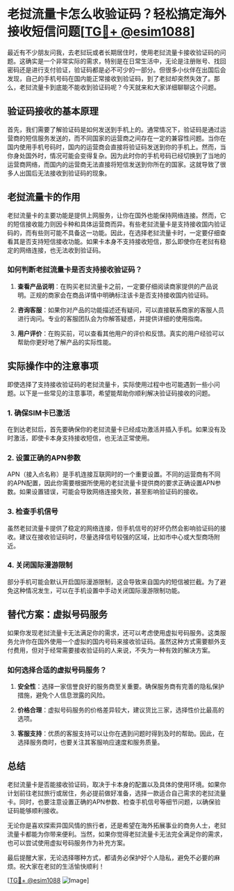 # 老挝流量卡怎么收验证码？轻松搞定海外接收短信问题[[TG💪+ @esim1088](https://t.me/s/esim1088)]

最近有不少朋友问我，去老挝玩或者长期居住时，使用老挝流量卡接收验证码的问题。这确实是一个非常实际的需求，特别是在日常生活中，无论是注册账号、找回密码还是进行支付验证，验证码都是必不可少的一部分。但很多小伙伴在出国后会发现，自己的手机号码在国内能正常接收到验证码，到了老挝却突然失效了。那么，老挝流量卡到底能不能收到验证码呢？今天就来和大家详细聊聊这个问题。

## 验证码接收的基本原理

首先，我们需要了解验证码是如何发送到手机上的。通常情况下，验证码是通过运营商的短信服务发送的，而不同国家的运营商之间存在一定的兼容性问题。当你在国内使用手机号码时，国内的运营商会直接将验证码发送到你的手机上。然而，当你身处国外时，情况可能会变得复杂。因为此时你的手机号码已经切换到了当地的运营商网络，而国内的运营商无法直接将短信发送到你所在的国家。这就导致了很多人出国后无法接收到验证码的现象。

## 老挝流量卡的作用

老挝流量卡的主要功能是提供上网服务，让你在国外也能保持网络连接。然而，它的短信接收能力则因卡种和具体运营商而异。有些老挝流量卡是支持接收国内验证码的，而有些则可能不具备这一功能。因此，在选择老挝流量卡时，一定要仔细查看其是否支持短信接收功能。如果卡本身不支持接收短信，那么即使你在老挝有稳定的网络连接，也无法收到验证码。

### 如何判断老挝流量卡是否支持接收验证码？

1. **查看产品说明**：在购买老挝流量卡之前，一定要仔细阅读商家提供的产品说明。正规的商家会在商品详情中明确标注该卡是否支持接收国内验证码。
   
2. **咨询客服**：如果你对产品的功能描述还有疑问，可以直接联系商家的客服人员进行询问。专业的客服团队会为你解答疑惑，并提供详细的使用指南。

3. **用户评价**：在购买前，可以查看其他用户的评价和反馈。真实的用户经验可以帮助你更好地了解产品的实际性能。

## 实际操作中的注意事项

即使选择了支持接收验证码的老挝流量卡，实际使用过程中也可能遇到一些小问题。以下是一些常见的注意事项，希望能帮助你顺利解决验证码接收的问题。

### 1. 确保SIM卡已激活

在到达老挝后，首先要确保你的老挝流量卡已经成功激活并插入手机。如果没有及时激活，即使卡本身支持接收短信，也无法正常使用。

### 2. 设置正确的APN参数

APN（接入点名称）是手机连接互联网时的一个重要设置。不同的运营商有不同的APN配置，因此你需要根据所使用的老挝流量卡提供商的要求正确设置APN参数。如果设置错误，可能会导致网络连接失败，甚至影响验证码的接收。

### 3. 检查手机信号

虽然老挝流量卡提供了稳定的网络连接，但手机信号的好坏仍然会影响验证码的接收。建议在接收验证码时，尽量选择信号较强的区域，比如市中心或大型商场附近。

### 4. 关闭国际漫游限制

部分手机可能会默认开启国际漫游限制，这会导致来自国内的短信被拦截。为了避免这种情况发生，可以在手机设置中手动关闭国际漫游限制功能。

## 替代方案：虚拟号码服务

如果你发现老挝流量卡无法满足你的需求，还可以考虑使用虚拟号码服务。这类服务允许你在国外使用一个虚拟的国内号码来接收验证码。虽然这种方式需要额外支付费用，但对于经常需要接收验证码的人来说，不失为一种有效的解决方案。

### 如何选择合适的虚拟号码服务？

1. **安全性**：选择一家信誉良好的服务商至关重要。确保服务商有完善的隐私保护措施，避免个人信息泄露的风险。

2. **价格合理**：虚拟号码服务的价格差异较大，建议货比三家，选择性价比最高的选项。

3. **客服支持**：优质的客服支持可以让你在遇到问题时得到及时的帮助。因此，在选择服务商时，也要关注其客服响应速度和服务质量。

## 总结

老挝流量卡是否能接收验证码，取决于卡本身的配置以及具体的使用环境。如果你计划前往老挝旅行或居住，务必提前做好准备，选择一款适合自己需求的老挝流量卡。同时，也要注意设置正确的APN参数、检查手机信号等细节问题，以确保验证码能够顺利接收。

无论你是喜欢探索异国风情的旅行者，还是希望在海外拓展事业的商务人士，老挝流量卡都能为你带来便利。当然，如果你觉得老挝流量卡无法完全满足你的需求，也可以尝试使用虚拟号码服务作为补充方案。

最后提醒大家，无论选择哪种方式，都请务必保护好个人隐私，避免不必要的麻烦。祝大家在老挝的生活愉快顺利！

[[TG💪+ @esim1088](https://t.me/s/esim1088) ![Image](https://i.postimg.cc/4NQfJmqS/Snipaste-2025-05-13-00-14-12.png)]